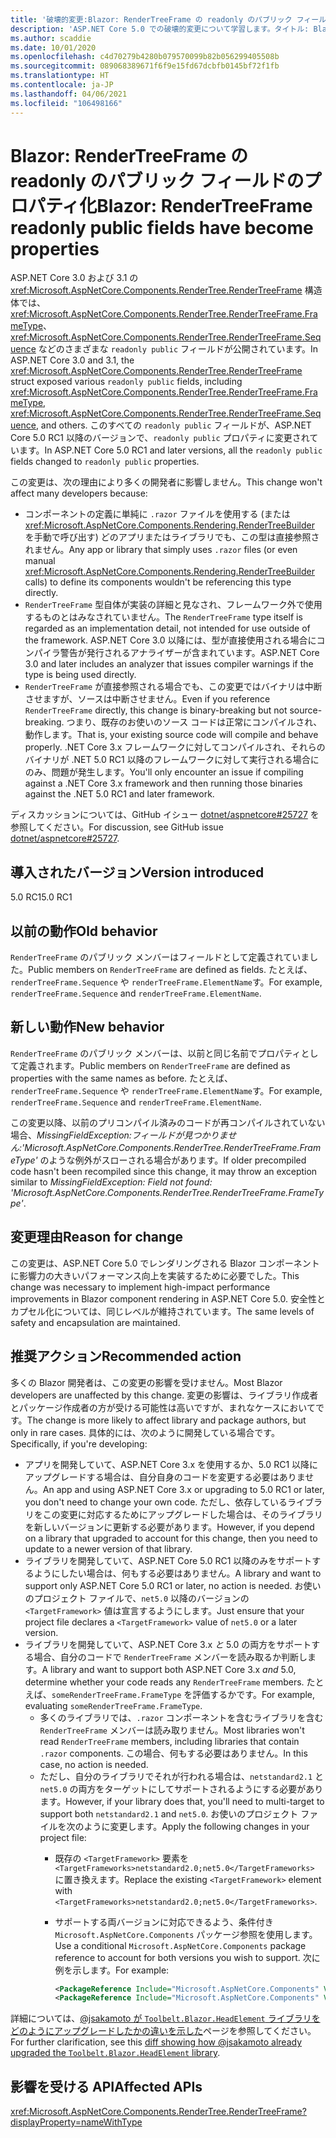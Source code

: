```yaml
---
title: '破壊的変更:Blazor: RenderTreeFrame の readonly のパブリック フィールドのプロパティ化'
description: 'ASP.NET Core 5.0 での破壊的変更について学習します。タイトル: Blazor:RenderTreeFrame の readonly のパブリック フィールドのプロパティ化'
ms.author: scaddie
ms.date: 10/01/2020
ms.openlocfilehash: c4d70279b4280b079570099b82b056299405508b
ms.sourcegitcommit: 089068389671f6f9e15fd67dcbfb0145bf72f1fb
ms.translationtype: HT
ms.contentlocale: ja-JP
ms.lasthandoff: 04/06/2021
ms.locfileid: "106498166"
---
```

# <a name="blazor-rendertreeframe-readonly-public-fields-have-become-properties"></a><span data-ttu-id="eb86d-103">Blazor: RenderTreeFrame の readonly のパブリック フィールドのプロパティ化</span><span class="sxs-lookup"><span data-stu-id="eb86d-103">Blazor: RenderTreeFrame readonly public fields have become properties</span></span>

<span data-ttu-id="eb86d-104">ASP.NET Core 3.0 および 3.1 の <xref:Microsoft.AspNetCore.Components.RenderTree.RenderTreeFrame> 構造体では、<xref:Microsoft.AspNetCore.Components.RenderTree.RenderTreeFrame.FrameType>、<xref:Microsoft.AspNetCore.Components.RenderTree.RenderTreeFrame.Sequence> などのさまざまな `readonly public` フィールドが公開されています。</span><span class="sxs-lookup"><span data-stu-id="eb86d-104">In ASP.NET Core 3.0 and 3.1, the <xref:Microsoft.AspNetCore.Components.RenderTree.RenderTreeFrame> struct exposed various `readonly public` fields, including <xref:Microsoft.AspNetCore.Components.RenderTree.RenderTreeFrame.FrameType>, <xref:Microsoft.AspNetCore.Components.RenderTree.RenderTreeFrame.Sequence>, and others.</span></span> <span data-ttu-id="eb86d-105">このすべての `readonly public` フィールドが、ASP.NET Core 5.0 RC1 以降のバージョンで、`readonly public` プロパティに変更されています。</span><span class="sxs-lookup"><span data-stu-id="eb86d-105">In ASP.NET Core 5.0 RC1 and later versions, all the `readonly public` fields changed to `readonly public` properties.</span></span>

<span data-ttu-id="eb86d-106">この変更は、次の理由により多くの開発者に影響しません。</span><span class="sxs-lookup"><span data-stu-id="eb86d-106">This change won't affect many developers because:</span></span>

* <span data-ttu-id="eb86d-107">コンポーネントの定義に単純に `.razor` ファイルを使用する (または <xref:Microsoft.AspNetCore.Components.Rendering.RenderTreeBuilder> を手動で呼び出す) どのアプリまたはライブラリでも、この型は直接参照されません。</span><span class="sxs-lookup"><span data-stu-id="eb86d-107">Any app or library that simply uses `.razor` files (or even manual <xref:Microsoft.AspNetCore.Components.Rendering.RenderTreeBuilder> calls) to define its components wouldn't be referencing this type directly.</span></span>
* <span data-ttu-id="eb86d-108">`RenderTreeFrame` 型自体が実装の詳細と見なされ、フレームワーク外で使用するものとはみなされていません。</span><span class="sxs-lookup"><span data-stu-id="eb86d-108">The `RenderTreeFrame` type itself is regarded as an implementation detail, not intended for use outside of the framework.</span></span> <span data-ttu-id="eb86d-109">ASP.NET Core 3.0 以降には、型が直接使用される場合にコンパイラ警告が発行されるアナライザーが含まれています。</span><span class="sxs-lookup"><span data-stu-id="eb86d-109">ASP.NET Core 3.0 and later includes an analyzer that issues compiler warnings if the type is being used directly.</span></span>
* <span data-ttu-id="eb86d-110">`RenderTreeFrame` が直接参照される場合でも、この変更ではバイナリは中断させますが、ソースは中断させません。</span><span class="sxs-lookup"><span data-stu-id="eb86d-110">Even if you reference `RenderTreeFrame` directly, this change is binary-breaking but not source-breaking.</span></span> <span data-ttu-id="eb86d-111">つまり、既存のお使いのソース コードは正常にコンパイルされ、動作します。</span><span class="sxs-lookup"><span data-stu-id="eb86d-111">That is, your existing source code will compile and behave properly.</span></span> <span data-ttu-id="eb86d-112">.NET Core 3.x フレームワークに対してコンパイルされ、それらのバイナリが .NET 5.0 RC1 以降のフレームワークに対して実行される場合にのみ、問題が発生します。</span><span class="sxs-lookup"><span data-stu-id="eb86d-112">You'll only encounter an issue if compiling against a .NET Core 3.x framework and then running those binaries against the .NET 5.0 RC1 and later framework.</span></span>

<span data-ttu-id="eb86d-113">ディスカッションについては、GitHub イシュー [dotnet/aspnetcore#25727](https://github.com/dotnet/aspnetcore/issues/25727) を参照してください。</span><span class="sxs-lookup"><span data-stu-id="eb86d-113">For discussion, see GitHub issue [dotnet/aspnetcore#25727](https://github.com/dotnet/aspnetcore/issues/25727).</span></span>

## <a name="version-introduced"></a><span data-ttu-id="eb86d-114">導入されたバージョン</span><span class="sxs-lookup"><span data-stu-id="eb86d-114">Version introduced</span></span>

<span data-ttu-id="eb86d-115">5.0 RC1</span><span class="sxs-lookup"><span data-stu-id="eb86d-115">5.0 RC1</span></span>

## <a name="old-behavior"></a><span data-ttu-id="eb86d-116">以前の動作</span><span class="sxs-lookup"><span data-stu-id="eb86d-116">Old behavior</span></span>

<span data-ttu-id="eb86d-117">`RenderTreeFrame` のパブリック メンバーはフィールドとして定義されていました。</span><span class="sxs-lookup"><span data-stu-id="eb86d-117">Public members on `RenderTreeFrame` are defined as fields.</span></span> <span data-ttu-id="eb86d-118">たとえば、`renderTreeFrame.Sequence` や `renderTreeFrame.ElementName`す。</span><span class="sxs-lookup"><span data-stu-id="eb86d-118">For example, `renderTreeFrame.Sequence` and `renderTreeFrame.ElementName`.</span></span>

## <a name="new-behavior"></a><span data-ttu-id="eb86d-119">新しい動作</span><span class="sxs-lookup"><span data-stu-id="eb86d-119">New behavior</span></span>

<span data-ttu-id="eb86d-120">`RenderTreeFrame` のパブリック メンバーは、以前と同じ名前でプロパティとして定義されます。</span><span class="sxs-lookup"><span data-stu-id="eb86d-120">Public members on `RenderTreeFrame` are defined as properties with the same names as before.</span></span> <span data-ttu-id="eb86d-121">たとえば、`renderTreeFrame.Sequence` や `renderTreeFrame.ElementName`す。</span><span class="sxs-lookup"><span data-stu-id="eb86d-121">For example, `renderTreeFrame.Sequence` and `renderTreeFrame.ElementName`.</span></span>

<span data-ttu-id="eb86d-122">この変更以降、以前のプリコンパイル済みのコードが再コンパイルされていない場合、*MissingFieldException:フィールドが見つかりません:'Microsoft.AspNetCore.Components.RenderTree.RenderTreeFrame.FrameType'* のような例外がスローされる場合があります。</span><span class="sxs-lookup"><span data-stu-id="eb86d-122">If older precompiled code hasn't been recompiled since this change, it may throw an exception similar to *MissingFieldException: Field not found: 'Microsoft.AspNetCore.Components.RenderTree.RenderTreeFrame.FrameType'*.</span></span>

## <a name="reason-for-change"></a><span data-ttu-id="eb86d-123">変更理由</span><span class="sxs-lookup"><span data-stu-id="eb86d-123">Reason for change</span></span>

<span data-ttu-id="eb86d-124">この変更は、ASP.NET Core 5.0 でレンダリングされる Blazor コンポーネントに影響力の大きいパフォーマンス向上を実装するために必要でした。</span><span class="sxs-lookup"><span data-stu-id="eb86d-124">This change was necessary to implement high-impact performance improvements in Blazor component rendering in ASP.NET Core 5.0.</span></span> <span data-ttu-id="eb86d-125">安全性とカプセル化については、同じレベルが維持されています。</span><span class="sxs-lookup"><span data-stu-id="eb86d-125">The same levels of safety and encapsulation are maintained.</span></span>

## <a name="recommended-action"></a><span data-ttu-id="eb86d-126">推奨アクション</span><span class="sxs-lookup"><span data-stu-id="eb86d-126">Recommended action</span></span>

<span data-ttu-id="eb86d-127">多くの Blazor 開発者は、この変更の影響を受けません。</span><span class="sxs-lookup"><span data-stu-id="eb86d-127">Most Blazor developers are unaffected by this change.</span></span> <span data-ttu-id="eb86d-128">変更の影響は、ライブラリ作成者とパッケージ作成者の方が受ける可能性は高いですが、まれなケースにおいてです。</span><span class="sxs-lookup"><span data-stu-id="eb86d-128">The change is more likely to affect library and package authors, but only in rare cases.</span></span> <span data-ttu-id="eb86d-129">具体的には、次のように開発している場合です。</span><span class="sxs-lookup"><span data-stu-id="eb86d-129">Specifically, if you're developing:</span></span>

* <span data-ttu-id="eb86d-130">アプリを開発していて、ASP.NET Core 3.x を使用するか、5.0 RC1 以降にアップグレードする場合は、自分自身のコードを変更する必要はありません。</span><span class="sxs-lookup"><span data-stu-id="eb86d-130">An app and using ASP.NET Core 3.x or upgrading to 5.0 RC1 or later, you don't need to change your own code.</span></span> <span data-ttu-id="eb86d-131">ただし、依存しているライブラリをこの変更に対応するためにアップグレードした場合は、そのライブラリを新しいバージョンに更新する必要があります。</span><span class="sxs-lookup"><span data-stu-id="eb86d-131">However, if you depend on a library that upgraded to account for this change, then you need to update to a newer version of that library.</span></span>
* <span data-ttu-id="eb86d-132">ライブラリを開発していて、ASP.NET Core 5.0 RC1 以降のみをサポートするようにしたい場合は、何もする必要はありません。</span><span class="sxs-lookup"><span data-stu-id="eb86d-132">A library and want to support only ASP.NET Core 5.0 RC1 or later, no action is needed.</span></span> <span data-ttu-id="eb86d-133">お使いのプロジェクト ファイルで、`net5.0` 以降のバージョンの `<TargetFramework>` 値は宣言するようにします。</span><span class="sxs-lookup"><span data-stu-id="eb86d-133">Just ensure that your project file declares a `<TargetFramework>` value of `net5.0` or a later version.</span></span>
* <span data-ttu-id="eb86d-134">ライブラリを開発していて、ASP.NET Core 3.x *と* 5.0 の両方をサポートする場合、自分のコードで `RenderTreeFrame` メンバーを読み取るか判断します。</span><span class="sxs-lookup"><span data-stu-id="eb86d-134">A library and want to support both ASP.NET Core 3.x *and* 5.0, determine whether your code reads any `RenderTreeFrame` members.</span></span> <span data-ttu-id="eb86d-135">たとえば、`someRenderTreeFrame.FrameType` を評価するかです。</span><span class="sxs-lookup"><span data-stu-id="eb86d-135">For example, evaluating `someRenderTreeFrame.FrameType`.</span></span>
  * <span data-ttu-id="eb86d-136">多くのライブラリでは、`.razor` コンポーネントを含むライブラリを含む `RenderTreeFrame` メンバーは読み取りません。</span><span class="sxs-lookup"><span data-stu-id="eb86d-136">Most libraries won't read `RenderTreeFrame` members, including libraries that contain `.razor` components.</span></span> <span data-ttu-id="eb86d-137">この場合、何もする必要はありません。</span><span class="sxs-lookup"><span data-stu-id="eb86d-137">In this case, no action is needed.</span></span>
  * <span data-ttu-id="eb86d-138">ただし、自分のライブラリでそれが行われる場合は、`netstandard2.1` と `net5.0` の両方をターゲットにしてサポートされるようにする必要があります。</span><span class="sxs-lookup"><span data-stu-id="eb86d-138">However, if your library does that, you'll need to multi-target to support both `netstandard2.1` and `net5.0`.</span></span> <span data-ttu-id="eb86d-139">お使いのプロジェクト ファイルを次のように変更します。</span><span class="sxs-lookup"><span data-stu-id="eb86d-139">Apply the following changes in your project file:</span></span>
    * <span data-ttu-id="eb86d-140">既存の `<TargetFramework>` 要素を `<TargetFrameworks>netstandard2.0;net5.0</TargetFrameworks>` に置き換えます。</span><span class="sxs-lookup"><span data-stu-id="eb86d-140">Replace the existing `<TargetFramework>` element with `<TargetFrameworks>netstandard2.0;net5.0</TargetFrameworks>`.</span></span>
    * <span data-ttu-id="eb86d-141">サポートする両バージョンに対応できるよう、条件付き `Microsoft.AspNetCore.Components` パッケージ参照を使用します。</span><span class="sxs-lookup"><span data-stu-id="eb86d-141">Use a conditional `Microsoft.AspNetCore.Components` package reference to account for both versions you wish to support.</span></span> <span data-ttu-id="eb86d-142">次に例を示します。</span><span class="sxs-lookup"><span data-stu-id="eb86d-142">For example:</span></span>

        ```xml
        <PackageReference Include="Microsoft.AspNetCore.Components" Version="3.0.0" Condition="'$(TargetFramework)' == 'netstandard2.0'" />
        <PackageReference Include="Microsoft.AspNetCore.Components" Version="5.0.0-rc.1.*" Condition="'$(TargetFramework)' != 'netstandard2.0'" />
        ```

<span data-ttu-id="eb86d-143">詳細については、[@jsakamoto が `Toolbelt.Blazor.HeadElement` ライブラリをどのようにアップグレードしたかの違いを示した](https://github.com/jsakamoto/Toolbelt.Blazor.HeadElement/commit/090df430ba725f9420d412753db8104e8c32bf51)ページを参照してください。</span><span class="sxs-lookup"><span data-stu-id="eb86d-143">For further clarification, see this [diff showing how @jsakamoto already upgraded the `Toolbelt.Blazor.HeadElement` library](https://github.com/jsakamoto/Toolbelt.Blazor.HeadElement/commit/090df430ba725f9420d412753db8104e8c32bf51).</span></span>

## <a name="affected-apis"></a><span data-ttu-id="eb86d-144">影響を受ける API</span><span class="sxs-lookup"><span data-stu-id="eb86d-144">Affected APIs</span></span>

<xref:Microsoft.AspNetCore.Components.RenderTree.RenderTreeFrame?displayProperty=nameWithType>

<!--

### Category

ASP.NET Core

### Affected APIs

`T:Microsoft.AspNetCore.Components.RenderTree.RenderTreeFrame`

-->
